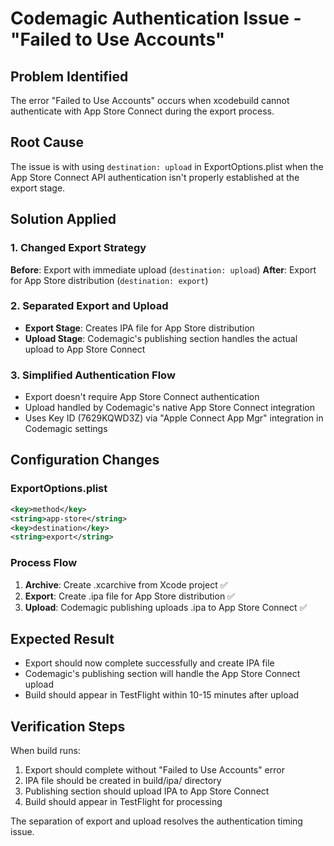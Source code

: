# Codemagic Authentication Issue - "Failed to Use Accounts"

## Problem Identified
The error "Failed to Use Accounts" occurs when xcodebuild cannot authenticate with App Store Connect during the export process.

## Root Cause
The issue is with using `destination: upload` in ExportOptions.plist when the App Store Connect API authentication isn't properly established at the export stage.

## Solution Applied

### 1. Changed Export Strategy
**Before**: Export with immediate upload (`destination: upload`)
**After**: Export for App Store distribution (`destination: export`)

### 2. Separated Export and Upload
- **Export Stage**: Creates IPA file for App Store distribution
- **Upload Stage**: Codemagic's publishing section handles the actual upload to App Store Connect

### 3. Simplified Authentication Flow
- Export doesn't require App Store Connect authentication
- Upload handled by Codemagic's native App Store Connect integration
- Uses Key ID (7629KQWD3Z) via "Apple Connect App Mgr" integration in Codemagic settings

## Configuration Changes

### ExportOptions.plist
```xml
<key>method</key>
<string>app-store</string>
<key>destination</key>
<string>export</string>
```

### Process Flow
1. **Archive**: Create .xcarchive from Xcode project ✅
2. **Export**: Create .ipa file for App Store distribution ✅
3. **Upload**: Codemagic publishing uploads .ipa to App Store Connect ✅

## Expected Result
- Export should now complete successfully and create IPA file
- Codemagic's publishing section will handle the App Store Connect upload
- Build should appear in TestFlight within 10-15 minutes after upload

## Verification Steps
When build runs:
1. Export should complete without "Failed to Use Accounts" error
2. IPA file should be created in build/ipa/ directory
3. Publishing section should upload IPA to App Store Connect
4. Build should appear in TestFlight for processing

The separation of export and upload resolves the authentication timing issue.